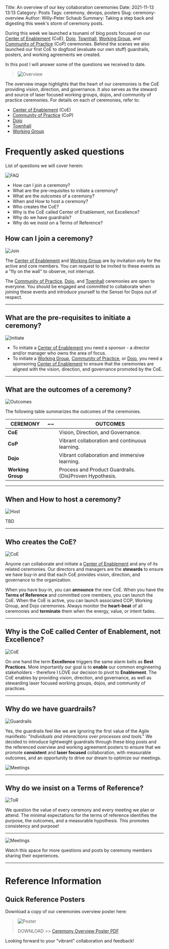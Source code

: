 Title: An overview of our key collaboration ceremonies
Date: 2021-11-13 13:13
Category: Posts
Tags: ceremony, devops, posters
Slug: ceremony-overview
Author: Willy-Peter Schaub
Summary: Taking a step back and digesting this week's storm of ceremony posts.

During this week we launched a tsunami of blog posts focused on our [Center of Enablement](/ceremony-center-of-enablement.html) (CoE), [Dojo](/dojo-events.html), [Townhall](../images/coming-soon.png), [Working Group](../ceremony-working-group.html), and [Community of Practice](/ceremony-community-of-practice.html) (CoP) ceremonies. Behind the scenes we also launched our first CoE to dogfood (evaluate our own stuff) guardrails, posters, and working agreements we created.

In this post I will answer some of the questions we received to date.

> ![Overview](../images/ceremonies-overview.png)

The overview image highlights that the heart of our ceremonies is the CoE providing vision, direction, and governance. It also serves as the steward and source of laser focused working groups, dojos, and community of practice ceremonies. For details on each of ceremonies, refer to:
- [Center of Enablement](/ceremony-center-of-enablement.html) (CoE)
- [Community of Practice](/ceremony-community-of-practice.html) (CoP)
- [Dojo](/dojo-events.html)
- [Townhall](../images/coming-soon.png)
- [Working Group](../ceremony-working-group.html)

# Frequently asked questions

List of questions we will cover herein:

![FAQ](../images/automation-lesson-1-5.png)

- How can I join a ceremony?
- What are the pre-requisites to initiate a ceremony?
- What are the outcomes of a ceremony?
- When and How to host a ceremony? 
- Who creates the CoE?
- Why is the CoE called Center of Enablement, not Excellence?
- Why do we have guardrails?
- Why do we insist on a Terms of Reference?

## How can I join a ceremony?

![Join](../images/ceremony-overview-3.png)

The [Center of Enablement](/ceremony-center-of-enablement.html) and [Working Group](../ceremony-working-group.html) are by invitation only for the active and core members. You can request to be invited to these events as a "fly on the wall" to observe, not interrupt.

The [Community of Practice](/ceremony-community-of-practice.html), [Dojo](/dojo-events.html), and [Townhall](../images/coming-soon.png) ceremonies are open to everyone. You should be engaged and committed to collaborate when joining these events and introduce yourself to the Sensei for Dojos out of respect. 

---

## What are the pre-requisites to initiate a ceremony?

![Initiate](../images/ceremony-overview-4.png)

- To initiate a [Center of Enablement](/ceremony-center-of-enablement.html) you need a sponsor - a director and/or manager who owns the area of focus. 
- To initiate a [Working Group](../ceremony-working-group.html), [Community of Practice](/ceremony-community-of-practice.html), or [Dojo](/dojo-events.html), you need a sponsoring [Center of Enablement](/ceremony-center-of-enablement.html) to ensure that the ceremonies are aligned with the vision, direction, and governance promoted by the CoE.

---

## What are the outcomes of a ceremony?

![Outcomes](../images/ceremony-overview-5.png)

The following table summarizes the outcomes of the ceremonies.


| CEREMONY          | ~~ | OUTCOMES |
|-------------------|----|----------|
| **CoE**           |    | Vision, Direction, and Governance. |
| **CoP**           |    | Vibrant collaboration and continuous learning. |
| **Dojo**          |    | Vibrant collaboration and immersive learning. |
| **Working Group** |    | Process and Product Guardrails. (Dis)Proven Hypothesis. |


---

## When and How to host a ceremony? 

![Host](../images/ceremony-overview-6.png)

TBD

---

## Who creates the CoE?

![CoE](../images/ceremony-overview-7.png)

Anyone can collaborate and initiate a [Center of Enablement](/ceremony-center-of-enablement.html) and any of its related ceremonies. Our directors and managers are the **stewards** to ensure we have buy-in and that each CoE provides vision, direction, and governance to the organization. 

When you have buy-in, you can **announce** the new CoE. When you have the **Terms of Reference** and committed core members, you can launch the CoE. When the CoE is active, you can launch associated COP, Working Group, and Dojo ceremonies. Always monitor the **heart-beat** of all ceremonies and **terminate** them when the energy, value, or intent fades.

---

## Why is the CoE called Center of Enablement, not Excellence?

![CoE](../images/ceremony-overview-7.png)

On one hand the term **Excellence** triggers the same alarm bells as **Best Practices**. More importantly our goal is to **enable** our common engineering stakeholders - therefore I LOVE our decision to pivot to **Enablement**. The CoE enables by providing vision, direction, and governance, as well as stewarding laser focused working groups, dojos, and community of practices.

---

## Why do we have guardrails?

![Guardrails](../images/ceremony-overview-8.png)

Yes, the guardrails feel like we are ignoring the first value of the Agile manifesto: "_Individuals and interactions over processes and tools_." We decided to introduce lightweight guardrails through these blog posts and the referenced overview and working agreement posters to ensure that we promote **consistent** and **laser focused** collaboration, with measurable outcomes, and an opportunity to drive our dream to optimize our meetings.

![Meetings](../images/ceremony-overview-1x.png)

---

## Why do we insist on a Terms of Reference?

![ToR](../images/ceremony-overview-2.png)

We question the value of every ceremony and every meeting we plan or attend. The minimal expectations for the terms of reference identifies the purpose, the outcomes, and a measurable hypothesis. This promotes consistency and purpose!

---

![Meetings](../images/azuredevop-automation-stakeholders-3.png)

Watch this space for more questions and posts by ceremony members sharing their experiences.

---

# Reference Information

## Quick Reference Posters

Download a copy of our ceremonies overview poster here:

> ![Poster](../images/moving-hundreds-of-pipeline-snowflakes-qr-1-2.png)
>
> DOWNLOAD >> [Ceremony Overview Poster PDF](/documents/working-agreement-ceremonies-overview.pdf)

Looking forward to your "vibrant" collaboration and feedback!

